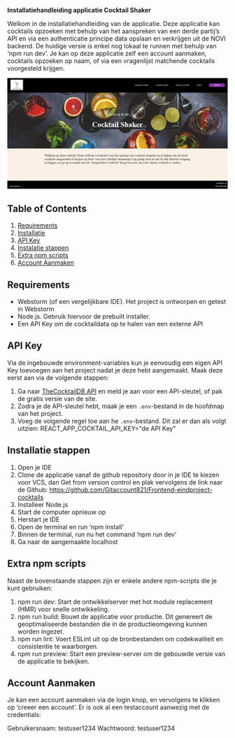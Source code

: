 **Installatiehandleiding applicatie Cocktail Shaker**

Welkom in de installatiehandleiding van de applicatie. Deze applicatie kan cocktails opzoeken met behulp van het aanspreken van een derde partij’s API en via een authenticatie principe data opslaan en verkrijgen uit de NOVI backend. De huidige versie is enkel nog lokaal te runnen met behulp van ‘npm run dev’. Je kan op deze applicatie zelf een account aanmaken, cocktails opzoeken op naam, of via een vragenlijst matchende cocktails voorgesteld krijgen.

![img.png](ReadmePicture.png)

## Table of Contents
1. [Requirements](#requirements)
2. [Installatie](#Installatie)
3. [API Key](#environment-variables)
4. [Instalatie stappen](#installatie)
5. [Extra npm scripts](#npm-scripts)
6. [Account Aanmaken](#create-account)


## Requirements

- Webstorm (of een vergelijkbare IDE). Het project is ontworpen en getest in Webstorm
- Node.js. Gebruik hiervoor de prebuilt installer.
- Een API Key om de cocktaildata op te halen van een externe API

## API Key 

Via de ingebouwde environment-variables kun je eenvoudig een eigen API Key toevoegen aan het project nadat je deze hebt aangemaakt. Maak deze eerst aan via de volgende stappen:

1. Ga naar [TheCocktailDB API](https://www.thecocktaildb.com/api.php) en meld je aan voor een API-sleutel, of pak de gratis versie van de site.
2. Zodra je de API-sleutel hebt, maak je een `.env`-bestand in de hoofdmap van het project.
3. Voeg de volgende regel toe aan he `.env`-bestand. Dit zal er dan als volgt uitzien: REACT_APP_COCKTAIL_API_KEY="de API Key"

## Installatie stappen

1. Open je IDE
2. Clone de applicatie vanaf de github repository door in je IDE te kiezen voor VCS, dan Get from version control en plak vervolgens de link naar de Github: https://github.com/Gitaccount821/Frontend-eindproject-cocktails
3. Installeer Node.js
4. Start de computer opnieuw op
5. Herstart je IDE
6. Open de terminal en run ‘npm install’
7. Binnen de terminal, run nu het command ‘npm run dev’
8. Ga naar de aangemaakte localhost

## Extra npm scripts

Naast de bovenstaande stappen zijn er enkele andere npm-scripts die je kunt gebruiken:

1) npm run dev: Start de ontwikkelserver met hot module replacement (HMR) voor snelle ontwikkeling.
2) npm run build: Bouwt de applicatie voor productie. Dit genereert de geoptimaliseerde bestanden die in de productieomgeving kunnen worden ingezet.
3) npm run lint: Voert ESLint uit op de bronbestanden om codekwaliteit en consistentie te waarborgen.
4) npm run preview: Start een preview-server om de gebouwde versie van de applicatie te bekijken.

## Account Aanmaken

Je kan een account aanmaken via de login knop, en vervolgens te klikken op ‘creeer een account’. Er is ook al een testaccount aanwezig met de credentials:

Gebruikersnaam: testuser1234
Wachtwoord: testuser1234
